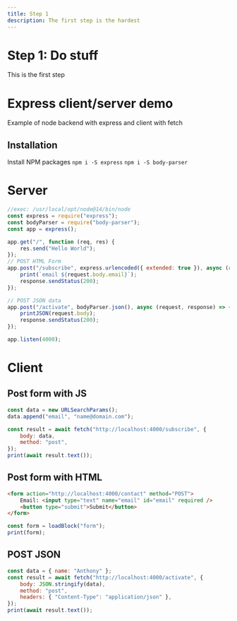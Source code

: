 ```yaml
---
title: Step 1
description: The first step is the hardest
---
```


# Step 1: Do stuff

This is the first step

# Express client/server demo

Example of node backend with express and client with fetch

## Installation

Install NPM packages
`npm i -S express`
`npm i -S body-parser`

# Server

```js
//exec: /usr/local/opt/node@14/bin/node
const express = require("express");
const bodyParser = require("body-parser");
const app = express();

app.get("/", function (req, res) {
	res.send("Hello World");
});
// POST HTML Form
app.post("/subscribe", express.urlencoded({ extended: true }), async (request, response) => {
	print(`email ${request.body.email}`);
	response.sendStatus(200);
});

// POST JSON data
app.post("/activate", bodyParser.json(), async (request, response) => {
	printJSON(request.body);
	response.sendStatus(200);
});

app.listen(4000);
```

# Client

## Post form with JS

```js
const data = new URLSearchParams();
data.append("email", "name@domain.com");

const result = await fetch("http://localhost:4000/subscribe", {
	body: data,
	method: "post",
});
print(await result.text());
```

## Post form with HTML

```html form
<form action="http://localhost:4000/contact" method="POST">
	Email: <input type="text" name="email" id="email" required />
	<button type="submit">Submit</button>
</form>
```

```js
const form = loadBlock("form");
print(form);
```

## POST JSON

```js
const data = { name: "Anthony" };
const result = await fetch("http://localhost:4000/activate", {
	body: JSON.stringify(data),
	method: "post",
	headers: { "Content-Type": "application/json" },
});
print(await result.text());
```
